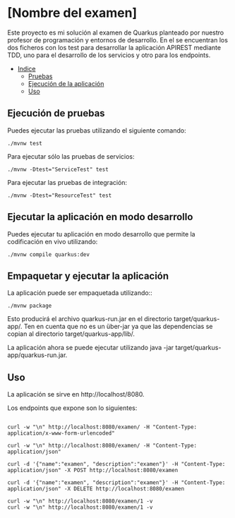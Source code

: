 # [Nombre del examen]

Este proyecto es mi solución al examen de Quarkus planteado por nuestro profesor de programación y entornos de desarrollo. En el se encuentran los dos ficheros con los test para desarrollar la aplicación APIREST mediante TDD, uno para el desarrollo de los servicios y otro para los endpoints.

- [Indice](#)
  - [Pruebas](#ejecución-de-pruebas)
  - [Ejecución de la aplicación](#ejecutar-la-aplicación-en-modo-desarrollo)
  - [Uso](#uso)


## Ejecución de pruebas

Puedes ejecutar las pruebas utilizando el siguiente comando:

```shell script
./mvnw test
```

Para ejecutar sólo las pruebas de servicios:

```shell script
./mvnw -Dtest="ServiceTest" test
```

Para ejecutar las pruebas de integración:

```shell script
./mvnw -Dtest="ResourceTest" test
```

## Ejecutar la aplicación en modo desarrollo

Puedes ejecutar tu aplicación en modo desarrollo que permite la codificación en vivo utilizando:
```shell script
./mvnw compile quarkus:dev
```

## Empaquetar y ejecutar la aplicación

La aplicación puede ser empaquetada utilizando::
```shell script
./mvnw package
```
Esto producirá el archivo quarkus-run.jar en el directorio target/quarkus-app/.
Ten en cuenta que no es un über-jar ya que las dependencias se copian al directorio target/quarkus-app/lib/.

La aplicación ahora se puede ejecutar utilizando java -jar target/quarkus-app/quarkus-run.jar.

## Uso

La aplicación se sirve en http://localhost/8080.

Los endpoints que expone son lo siguientes:

```shell script

curl -w "\n" http://localhost:8080/examen/ -H "Content-Type: application/x-www-form-urlencoded"

curl -w "\n" http://localhost:8080/examen/ -H "Content-Type: application/json"

curl -d '{"name":"examen", "description":"examen"}' -H "Content-Type: application/json" -X POST http://localhost:8080/examen

curl -d '{"name":"examen", "description":"examen"}' -H "Content-Type: application/json" -X DELETE http://localhost:8080/examen

curl -w "\n" http://localhost:8080/examen/1 -v
curl -w "\n" http://localhost:8080/examen/1 -v

```

